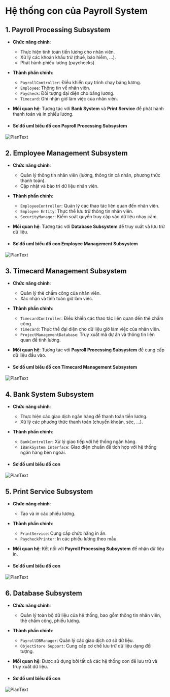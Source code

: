 # Hệ thống con của Payroll System

## 1. Payroll Processing Subsystem
- **Chức năng chính**:
  - Thực hiện tính toán tiền lương cho nhân viên.
  - Xử lý các khoản khấu trừ (thuế, bảo hiểm, ...).
  - Phát hành phiếu lương (paychecks).
- **Thành phần chính**:
  - `PayrollController`: Điều khiển quy trình chạy bảng lương.
  - `Employee`: Thông tin về nhân viên.
  - `Paycheck`: Đối tượng đại diện cho bảng lương.
  - `Timecard`: Ghi nhận giờ làm việc của nhân viên.
- **Mối quan hệ**: Tương tác với **Bank System** và **Print Service** để phát hành thanh toán và in phiếu lương.

- #### Sơ đồ uml biểu đồ con Payroll Processing Subsystem
![PlanText](https://www.planttext.com/api/plantuml/png/T94zRiCm38LtdKAZC-W27ee0RO5sCv00dGcPTOn8Oa19Wr7qP1rwf5wX-h7Y54KcWT_JUoIbdw_llG_08LeZ1rYOZ1cOD7e_kqbe0zut_aWkv1DPVWWf9KUtAjqkrngCZWO29bh9X0wv0dr2VKxqKsoXXPKi1PQY2xryDmIXX34cO_U7txYVxSNGWbZTk5QlOozdb_tAWSLU7WBdDLBjmG0lDmqc38V2kbsZr_JZR543ZpNzH97z6_4PnyslBh0Co3CbzfGcNIDVjhjRRfM6PiX2iQH-_vzMgOVhTdVazdHtv3QzsACRqx-ANm000F__0m00)

## 2. Employee Management Subsystem
- **Chức năng chính**:
  - Quản lý thông tin nhân viên (lương, thông tin cá nhân, phương thức thanh toán).
  - Cập nhật và bảo trì dữ liệu nhân viên.
- **Thành phần chính**:
  - `EmployeeController`: Quản lý các thao tác liên quan đến nhân viên.
  - `Employee Entity`: Thực thể lưu trữ thông tin nhân viên.
  - `SecurityManager`: Kiểm soát quyền truy cập vào dữ liệu nhạy cảm.
- **Mối quan hệ**: Tương tác với **Database Subsystem** để truy xuất và lưu trữ dữ liệu.

- #### Sơ đồ uml biểu đồ con Employee Management Subsystem
![PlanText](https://www.planttext.com/api/plantuml/png/T9513e9034NtSufPme8Bi32eSU52DvoWGYN4qZ4pnOGOJ-R28ta5gGeQeil-zhzs_joljom8U6aRiglcIAv3t013XGsoc88WXB6nT2pU4Q6tPsEjhL26rfhtBiAXA5DRiyJfwDJfzbY2u4_3Pp0s5pFP-joLJDWgCJIzCnTVSwNr3lYWs6yj087lKhid1pAzkOpY0QRwjkUfChfLp9y0bL-8yRmSYzRNqhtIUYTo0ghrbVEYm12YDg0VU3rXuHmXi39-H9eaiqzUV_gJfIP3BlklCmy0003__mC0)

## 3. Timecard Management Subsystem
- **Chức năng chính**:
  - Quản lý thẻ chấm công của nhân viên.
  - Xác nhận và tính toán giờ làm việc.
- **Thành phần chính**:
  - `TimecardController`: Điều khiển các thao tác liên quan đến thẻ chấm công.
  - `Timecard`: Thực thể đại diện cho dữ liệu giờ làm việc của nhân viên.
  - `ProjectManagementDatabase`: Truy xuất mã dự án và thông tin liên quan để tính lương.
- **Mối quan hệ**: Tương tác với **Payroll Processing Subsystem** để cung cấp dữ liệu đầu vào.

- #### Sơ đồ uml biểu đồ con Timecard Management Subsystem
![PlanText](https://www.planttext.com/api/plantuml/png/T57DQiCm3BxxANnCe7c174QXFMo7GQ23dTLOox8vLf2LGnbziXtsI7s5sbrgZsQz2A7lHtpIwVjdxGLOfi7gbtx05jWyWuCE1tIYMWlU9s13JfYiHTPVIclTeLoX0eVHqW7noTIwTxBI1WHhlGsrh9D3L4rZX99GvYQJoiXg6V-o5lRlDB5_9Vx4C7cp164smg51xiaiznxLJPPBWchf4gStFdFKnymjoioEK7CLHE0YIViQfWzi9TyqmB07Z-c4CsD31elnjvzJ1hETSE-wQFVF4whg8IUyWz_ThzReJ7YxEWC00F__0m00)

## 4. Bank System Subsystem
- **Chức năng chính**:
  - Thực hiện các giao dịch ngân hàng để thanh toán tiền lương.
  - Xử lý các phương thức thanh toán (chuyển khoản, séc, ...).
- **Thành phần chính**:
  - `BankController`: Xử lý giao tiếp với hệ thống ngân hàng.
  - `IBankSystem Interface`: Giao diện chuẩn để tích hợp với hệ thống ngân hàng bên ngoài.

- #### Sơ đồ uml biểu đồ con
![PlanText](https://www.planttext.com/api/plantuml/png/T91D3e9038NtSuekCO4Bi32eSU6EX1FKeIXX_Z9J5XFZoLnu9AyWCfWG4tSlxUlNrxuUpoemUXwrWZsQeOc1IGkfC8IvSB26lLMAFDm403Xl9OLGOzHaE2Fjb8r49HmNbOF3AAyaXnBgHMt4NQoOQKdYjUHiw3b3RKV39NJA8kTmdcmxALEjOT-Rompf3PFlK1AS_f5ctq_qejYkprkDVZhVcA8YqqwV46y0003__mC0)

## 5. Print Service Subsystem
- **Chức năng chính**:
  - Tạo và in các phiếu lương.
- **Thành phần chính**:
  - `PrintService`: Cung cấp chức năng in ấn.
  - `PaycheckPrinter`: In các phiếu lương theo mẫu.
- **Mối quan hệ**: Kết nối với **Payroll Processing Subsystem** để nhận dữ liệu in.

- #### Sơ đồ uml biểu đồ con
![PlanText](https://www.planttext.com/api/plantuml/png/UhzxlqDnIM9HIMbkZa90KMPUIN1gKLbcSYfNSavYSJ6Aa48rbuA2GW58922nCZaZDJbRem3Ai5A02MborNB1D4E5m8Qa5a7qfwVcfHObbgJ295rIIn8pSufncOJY05rTExWiRXceTLmEgNafG6zn0G000F__0m00)

## 6. Database Subsystem
- **Chức năng chính**:
  - Quản lý toàn bộ dữ liệu của hệ thống, bao gồm thông tin nhân viên, thẻ chấm công, phiếu lương.
- **Thành phần chính**:
  - `PayrollDBManager`: Quản lý các giao dịch cơ sở dữ liệu.
  - `ObjectStore Support`: Cung cấp cơ chế lưu trữ dữ liệu dạng đối tượng.
- **Mối quan hệ**: Được sử dụng bởi tất cả các hệ thống con để lưu trữ và truy xuất dữ liệu.

- #### Sơ đồ uml biểu đồ con
![PlanText](https://www.planttext.com/api/plantuml/png/R55B2i8m4Dtd5BEqYruW2n7HfIZK2qpJeNxIZybKAEB9N7Wahs3Q9XLfDu7toSnxoUVrNbb6mqsXOOECALfAcjIsbgaGIgEr8myF0G0MxzGnYymT4lRfXHH7dP8JzyAj8TDAIDYSopmA5l4KVju1MrDflLdliCISp6_kjgXrrT8mdpoG4EWe-8xdWXIQhFUn1n82FVhS9dKYTUrzjGSI0XtzCWqP4wwCgr_NbM6VgcDcwhgBuxF4yNBIIKnATgvGP5uDyUVL4Ff_xpItM56PkUyKNm000F__0m00)


